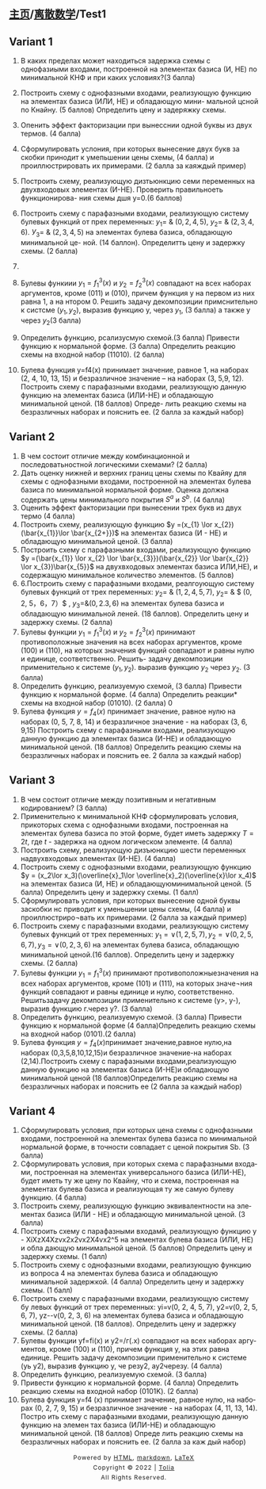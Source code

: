 <head>
    <script src="https://cdn.mathjax.org/mathjax/latest/MathJax.js?config=TeX-AMS-MML_HTMLorMML" type="text/javascript"></script>
    <script type="text/x-mathjax-config">
        MathJax.Hub.Config({
            tex2jax: {
            skipTags: ['script', 'noscript', 'style', 'textarea', 'pre'],
            inlineMath: [['$','$']]
            }
        });
    </script>
</head>

## [主页](../index.md)/[离散数学](README.md)/Test1

## Variant 1

1. В каких пределах может находиться задержка схемы с однофазиыми входами, построенной на элементах базиса (И, НЕ) по минимальной КНФ и при каких условиях?(3 балла)

2. Построить схему с однофазными входами, реализующую функцию на элементах базиса (ИЛИ, НЕ) и обладающую мини- мальной цсной по Кнайну. (5 баллов) Определить цену и задеряжку схемы.

3. Опенить эффект факторизации при вынесснии одной буквы из двух термов. (4 балла)

4. Сформулировать услония, при которых вынесение двух букв за скобки принодит к умепьшении цены схемы, (4 балла) и проиллюстрировать их примерами. (2 балла за каяждый пример)

5. Построить схему, реализующую дизтьюнкцию семи переменных на двухвходовых элементах (И-НE). Проверить правильноеть функционирова- ния схемы дшя у=0.(6 баллов)

6. Построить схему с парафазными входами, реализующую систему булевых функций от прех переменных: $у_{1}=$ & $(0, 2, 4, 5)$, $у_{2}=$ & $(2, 3, 4, 6)$. $У_{3}=$ & $(2, 3, 4, 5)$ на элементах булева базиса, обладающую минимальной це- ной. (14 баллон). Определитть цену и задержку схемы. (2 балла)
7. 
8. Булевы функиии $у_{1}=f_{1}^3(x)$ и $у_{2}=f_{2}^3(x)$ совпадают на всех наборах аргументов, кроме (011) и (010), причем функция у на первом из них равна 1, а на нтором 0. Решить задачу декомпозиции примснительно к систсме $(у_{1}, у_{2})$, выразив функцию у, через $у_{1}$, (3 балла) а также у через $у_{2}$(З балла)

8. Определить функцию, рсализусмую схемой.(3 балла)
   Привести функцию к нормальной форме. (3 балла) Определить реакцию схемы на входной набор (11010). (2 балла)

9. Булева функция y=f4(x) принимает значение, равное 1, на наборах (2, 4, 10, 13, 15) и безразличное значение – на наборах (3, 5,9, 12). Построить схему с парафазными входами, реализующую данную функцию на элементах базиса (ИЛИ-НЕ) и обладающую минимальной ценой. (18 баллов) Опреде- лить реакцию схемы на безразличных наборах и пояснить ее. (2 балла за каждый набор)

## Variant 2

1. В чем состоит отличие между комбинационной и последоватьностной логическими схемами? (2 балла)
2. Дать оценку нижней и верхних границ цены схемы по Квайяу для схемы с однофазными входами, построенной на элементах булева базиса по минимальной нормальной форме. Оценка должна содержать цены минимального покрытия $S^a$ и $S^b$. (4 балла)
3. Оценить эффект факторизации при вынесении трех букв из двух термо (4 балла)
4. Построить схему, реализующую функцию $у =(x_{1} \lor x_{2})(\bar{x_{1}}\lor \bar{x_{2+}})$	на элементах базиса (И - НЕ) и обладающую минимальной ценой. (3 балла)
5. Построить схему с парафазными входами, реализующую функцию $у =(\bar{x_{1}} \lor x_{2} \lor \bar{x_{3}})(\bar{x_{2}} \lor \bar{x_{2}} \lor x_{3})\bar{x_{5}}$ на двухвходовых элементах базиса ИЛИ,НЕ), и содержащую минимальное количество элементов. (5 баллов)
6. 6.Построить схему с парафазными входами, реалгоующую систему булевых функций от трех переменных: $у_{2}=$ & $(1, 2, 4, 5, 7)$, $у_{2}=$ & $ (0, 2, 5，6，7）$ , $y_{3}=$&$(0,2. 3, 6)$ на элементах булева базиса и обладающую минимальной леней. (18 баллов). Определить цену и задержку схемы. (2 балла)
7. Булевы функции $y_{1}=f_{1}^3(x)$ и $y_
{2}=f_{2}^3(x)$ принимают противоположные значения на всех наборах аргументов, кроме (100) и (110), на которых значения функций совпадают и равны нулю и единице, соответственно. Решить- задачу декомпозиции применительно к системе $(у_{1},у_{2})$. выразив функцию $у_{2}$ через $у_{2}$. (3 балла)
1. Определить функцию, реализуемую схемой, (3 балла)
Привести функцию к нормальной форме. (4 балла) Определить реакции* схемы на входной набор (01010). (2 балла)  0
9. Булева функция $у=f_{4}(х)$ принимает значение, равное нулю на наборах (0, 5, 7, 8, 14) и безразличное значение - на наборах (3, 6, 9,15) Построить схему с парафазными входами, реализующую данную функцию да элементах базиса (И-НЕ) и обладающую минимальной ценой. (18 баллов) Определить реакцию схемы на безразличных наборах и пояснить ее. 2 балла за каждый набор)

## Variant 3

1. В чем состоит отличие между позитивным и негативным кодированием? (3 балла)
2. Применительно к минимальной КНФ сформулировать условия, прикоторых схема с однофазными входами, построенная на элементах булева базиса по этой форме, будет иметь задержку $T=2t$, где $t$ - задержка на одном логическом элементе. (4 балла)
3. Построить схему, реализующую дизъюнкцию шести переменных надвухвходовых элементах (И-НЕ). (4 балла)
4. Построить схему с однофазными входами, реализующую функцию $у = (x_2\lor x_3)(\overline{x}_1\lor \overline{x}_2)(\overline{x}\lor x_4)$ на элементах базиса (И, НЕ) и обладающуюминимальной ценой. (5 балла) Определить цену и задержку схемы. (1 балл)
5. Сформулировать условия, при которых вынесение одной буквы заскобки нс приводит к уменьшении цены схемы, (4 балла) и проиллюстриро¬вать их примерами. (2 балла за каждый пример)
6. Построить схему с парафазными входами, реализующую систему
булевых функций от трех переменных: $y_1=\lor(1, 2, 5, 7), y_2=\lor(0, 2, 5, 6, 7), y_3=\lor(0, 2, 3, 6)$ на элементах булева базиса, обладающую минимальной ценой.(16 баллов). Определить цену и задержку схемы. (2 балла)
1. Булевы функции $y_1=f_1^3(x)$ принимают противоположныезначения на всех наборах аргументов, кроме (101) и (111), на которых значе¬ния функций совпадают и равны единице и нулю, соответственно. Решитьзадачу декомпозиции применительно к системе (у>, у-), выразив функцию г.через у?. (3 балла)
8.	Определить функцию, реализуемую схемой. (3 балла)
Привести функцию к нормальной форме (4 балла)Определить реакцию схемы на входной набор (0101).(2 балла)
9. Булева функция $y=f_{4}(x)$принимает значение,равное нулю,на наборах (0,3,5,8,10,12,15)и безразличное значение-на наборах (2,14).Построить схему с парафазными входами,реализующую данную функцию на элементах базиса (И-НЕ)и обладающую минимальной ценой (18 баллов)Определить реакцию схемы на безразличных наборах и пояснить ее (2 балла за каждый набор)

## Variant 4

1. Сформулировать условия, при которых цена схемы с однофазными входами, построенной на элементах булева базиса по минимальной нормальной форме, в точности совпадает с ценой покрытия Sb. (3 балла)
2. Сформулировать условия, при которых схема с парафазными входа­ ми, построенная на элементах универсального базиса (ИЛИ-HE), будет иметь ту же цену по Квайну, что и схема, построенная на элементах булева базиса и реализующая ту же самую булеву функцию. (4 балла)
3. Построить схему, реализующую функцию эквивалентности на эле­ ментах базиса (ИЛИ - НЕ) и обладающую минимальной ценой. (3 балла)
4. Построить схему с парафазными входамй, реализующую функцию у - XiXzХ4Xzvx2х2vx2Х4vx2^5 на элементах булева базиса (ИЛИ, НЕ) и обла­ дающую минимальной ценой. (5 баллов) Определить цену и задержку схемы. (1 балл)
5. Построить схему с однофазными входами, реализующую функцию из вопроса 4 на элементах булева базиса и обладающую минимальной задержкой. (4 балла) Определить цену и задержку схемы. (1 балл)
6. Построить схему с парафазными входами, реализующую систему бу­ левых функций от трех переменных: yi=v(0, 2, 4, 5, 7), y2=v(0, 2, 5, 6, 7), yz--v(0, 2, 3, 6) на элементах булева базиса и обладающую минимальной ценой. (18 баллов). Определить цену и задержку схемы. (2 балла)
7. Булевы функции yf=fi(x) и у2=/г(.х) совпадают на всех наборах аргу­ ментов, кроме (100) и (110), причем функция у, на этих равна единице. Решить задачу декомпозиции применительно к системе (уь у2), выразив функцию у, че­ резу2, ау2черезу\. (4 балла)
8. Определить функцию, реализуемую схемой. (3 балла)
9. Привести функцию к нормальной форме. (4 балла) Определить реакцию схемы на входной набор (0101K). (2 балла)
9. Булева функция y=f4 (х) принимает значение, равное нулю, на набо­ рах (0, 2, 7, 9, 15) и безразличное значение - на наборах (4, 11, 13, 14). Постро­ ить схему с парафазными входами, реализующую данную функцию на элемен­ тах базиса (ИЛИ-HE) и обладающую минимальной ценой. (18 баллов) Опреде­ лить реакцию схемы на безразличных наборах и пояснить ее. (2 балла за каж­ дый набор)

<style type="text/css">
    #footer {
        position: relative;
        margin: 0 auto;
        line-height: 20px;
        text-align: center;
        font-size: 12px;
        letter-spacing: 1px;
    }
 
    .content {
        height: 1800px;
        width: 100%;
        text-align: center;
    }
</style>

<div id="footer">
    Powered by
    <a href="https://html5up.net">HTML</a>, 
    <a href="https://markdown.com.cn/">markdown</a>, 
    <a href="https://www.latex-project.org/">LaTeX</a>
    <br>
    Copyright © 2022 | 
    <a href="https://tolia-gh.github.io">Tolia</a>
    <br>
    All Rights Reserved.
    <br>
</div>

